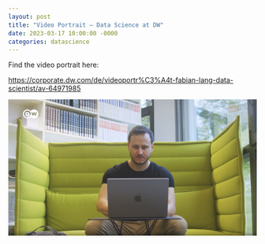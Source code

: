 ```yaml
---
layout: post
title: "Video Portrait – Data Science at DW"
date: 2023-03-17 10:00:00 -0000
categories: datascience
---
```


Find the video portrait here:

<a href="https://corporate.dw.com/de/videoportr%C3%A4t-fabian-lang-data-scientist/av-64971985" target="_blank">https://corporate.dw.com/de/videoportr%C3%A4t-fabian-lang-data-scientist/av-64971985</a>


<a href="[https://corporate.dw.com/de/videoportr%C3%A4t-fabian-lang-data-scientist/av-64971985](https://corporate.dw.com/de/videoportr%C3%A4t-fabian-lang-data-scientist/av-64971985)" target="_blank"><img src="/images/dw-ds-video.png"></a>
